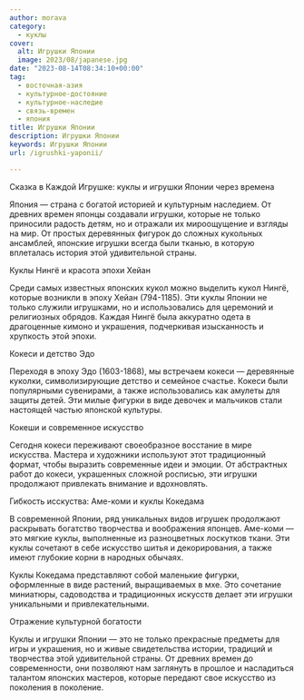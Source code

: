 ```yaml
---
author: morava
category:
  - куклы
cover:
  alt: Игрушки Японии
  image: 2023/08/japanese.jpg
date: "2023-08-14T08:34:10+00:00"
tag:
  - восточная-азия
  - культурное-достояние
  - культурное-наследие
  - связь-времен
  - япония
title: Игрушки Японии
description: Игрушки Японии
keywords: Игрушки Японии
url: /igrushki-yaponii/

---
```

Сказка в Каждой Игрушке: куклы и игрушки Японии через времена

Япония — страна с богатой историей и культурным наследием. От древних времен японцы создавали игрушки, которые не только приносили радость детям, но и отражали их мироощущение и взгляды на мир. От простых деревянных фигурок до сложных кукольных ансамблей, японские игрушки всегда были тканью, в которую вплеталась история этой удивительной страны.

Куклы Нингё и красота эпохи Хейан

Среди самых известных японских кукол можно выделить кукол Нингё, которые возникли в эпоху Хейан (794-1185). Эти куклы Японии не только служили игрушками, но и использовались для церемоний и религиозных обрядов. Каждая Нингё была аккуратно одета в драгоценные кимоно и украшения, подчеркивая изысканность и хрупкость этой эпохи.

Кокеси и детство Эдо

Переходя в эпоху Эдо (1603-1868), мы встречаем кокеси — деревянные куколки, символизирующие детство и семейное счастье. Кокеси были популярными сувенирами, а также использовались как амулеты для защиты детей. Эти милые фигурки в виде девочек и мальчиков стали настоящей частью японской культуры.

Кокеши и современное искусство

Сегодня кокеси переживают своеобразное восстание в мире искусства. Мастера и художники используют этот традиционный формат, чтобы выразить современные идеи и эмоции. От абстрактных работ до кокеси, украшенных сложной росписью, эти игрушки продолжают привлекать внимание и вдохновлять.

Гибкость исскуства: Аме-коми и куклы Кокедама

В современной Японии, ряд уникальных видов игрушек продолжают раскрывать богатство творчества и воображения японцев. Аме-коми — это мягкие куклы, выполненные из разноцветных лоскутков ткани. Эти куклы сочетают в себе искусство шитья и декорирования, а также имеют глубокие корни в народных обычаях.

Куклы Кокедама представляют собой маленькие фигурки, оформленные в виде растений, выращиваемых в мхе. Это сочетание миниатюры, садоводства и традиционных искусств делает эти игрушки уникальными и привлекательными.

Отражение культурной богатости

Куклы и игрушки Японии — это не только прекрасные предметы для игры и украшения, но и живые свидетельства истории, традиций и творчества этой удивительной страны. От древних времен до современности, они позволяют нам заглянуть в прошлое и насладиться талантом японских мастеров, которые передают свое искусство из поколения в поколение.

